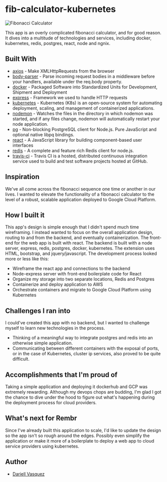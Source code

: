 # fib-calculator-kubernetes

![Fibonacci Calculator](https://res.cloudinary.com/dquez/image/upload/v1551918242/Screen_Shot_2019-03-05_at_4.21.18_PM_nno3ug.png)

This app is an overly complicated fibonacci calculator, and for good reason. It dives into a multitude of technologies and services, including docker, kubernetes, redis, postgres, react, node and ngnix.

## Built With

* [axios](https://www.npmjs.com/package/axios) - Make XMLHttpRequests from the browser
* [body-parser](https://www.npmjs.com/package/body-parser) - Parse incoming request bodies in a middleware before your handlers, available under the req.body property.
* [docker](https://www.docker.com) - Packaged Software into Standardized Units for Development, Shipment and Deployment
* [express](https://www.npmjs.com/package/express) - Framework we used to handle HTTP requests
* [kubernetes](https://kubernetes.io/) - Kubernetes (K8s) is an open-source system for automating deployment, scaling, and management of containerized applications.
* [nodemon](https://www.npmjs.com/package/nodemon) - Watches the files in the directory in which nodemon was started, and if any files change, nodemon will automatically restart your node application.
* [pg](https://www.npmjs.com/package/pg) - Non-blocking PostgreSQL client for Node.js. Pure JavaScript and optional native libpq bindings.
* [react](https://reactjs.org/) - A JavaScript library for building component-based user interfaces
* [redis](https://www.npmjs.com/package/redis) - A complete and feature rich Redis client for node.js. 
* [travis-ci](https://travis-ci.org) - Travis CI is a hosted, distributed continuous integration service used to build and test software projects hosted at GitHub.


## Inspiration
We've all come across the fibonacci sequence one time or another in our lives. I wanted to elevate the functionality of a fibonacci calculator to the level of a robust, scalable application deployed to Google Cloud Platform.  

## How I built it
This app's design is simple enough that I didn't spend much time wireframing. I instead wanted to focus on the overall application design, routing to and from the backend, and eventually containerization. The front-end for the web app is built with react. The backend is built with a node server, express, redis, postgres, docker, kubernetes. The extension uses HTML, bootstrap, and jquery/javascript. The development process looked more or less like this: 
 * Wireframe the react app and connections to the backend
 * Node-express server with front-end boilerplate code for React
 * Organize my storage into two separate locations, Redis and Postgres
 * Containerize and deploy application to AWS
 * Orchestrate containers and migrate to Google Cloud Platform using Kubernetes 


## Challenges I ran into
I could've created this app with no backend, but I wanted to challenge myself to learn new technologies in the process. 
* Thinking of a meaningful way to integrate postgres and redis into an otherwise simple application. 
* Communicating between different containers with the exposal of ports, or in the case of Kubernetes, cluster ip services, also proved to be quite difficult.

## Accomplishments that I'm proud of
Taking a simple application and deploying it dockerhub and GCP was extremely rewarding. Although my devops chops are budding, I'm glad I got the chance to dive under the hood to figure out what's happening during the deployment process for cloud providers.  

## What's next for Rembr
Since I've already built this application to scale, I'd like to update the design so the app isn't so rough around the edges. Possibly even simplify the application or make it more of a boilerplate to deploy a web app to cloud service providers using kubernetes.

## Author

- [Dariell Vasquez](https://github.com/Dquez)
